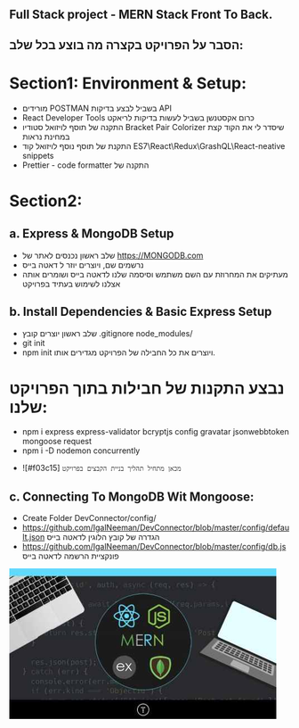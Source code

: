 ## Full Stack project - MERN Stack Front To Back.
## הסבר על הפרויקט בקצרה מה בוצע בכל שלב:


# Section1: Environment & Setup:
* מורידים POSTMAN בשביל לבצע בדיקות API
* React Developer Tools כרום אקסטנשן בשביל לעשות בדיקות לריאקט
* התקנה של תוסף לויזואל סטודיו Bracket Pair Colorizer שיסדר לי את הקוד קצת במחינת נראות
* התקנת של תוסף נוסף לויזואל קוד ES7\React\Redux\GrashQL\React-neative snippets
* Prettier - code formatter התקנה של


# Section2: 
## a. Express & MongoDB Setup
*  שלב ראשון נכנסים לאתר של https://MONGODB.com
* נרשמים שם, ויוצרים יוזר ל דאטה בייס
* מעתיקים את המחרוזת עם השם משתמש וסיסמה שלנו לדאטה בייס ושומרים אותה אצלנו לשימוש בעתיד בפרויקט


## b. Install Dependencies & Basic Express Setup
* שלב ראשון יוצרים קובץ .gitignore node_modules/
* git init
* npm init ויוצרים את כל החבילה של הפרויקט מגדירים אותו.
# נבצע התקנות של חבילות בתוך הפרויקט שלנו:
* npm i express express-validator bcryptjs config gravatar jsonwebbtoken mongoose request
* npm i -D nodemon concurrently
 
- ![#f03c15] `מכאן מתחיל תהליך בניית הקבצים בפרויקט`

## c. Connecting To MongoDB Wit Mongoose:
 *  Create Folder DevConnector/config/
 * https://github.com/IgalNeeman/DevConnector/blob/master/config/default.json הגדרה של קובץ הלוגין לדאטה בייס
 * https://github.com/IgalNeeman/DevConnector/blob/master/config/db.js פונקציית הרשמה לדאטה בייס








![Logo](https://github.com/IgalNeeman/DevConnector/blob/master/welcome.jpg)
